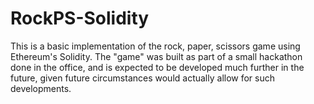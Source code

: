 # RockPS-Solidity
This is a basic implementation of the rock, paper, scissors game using Ethereum's Solidity. The "game" was built as part of a small hackathon done in the office, and is expected to be developed much further in the future, given future circumstances would actually allow for such developments.
